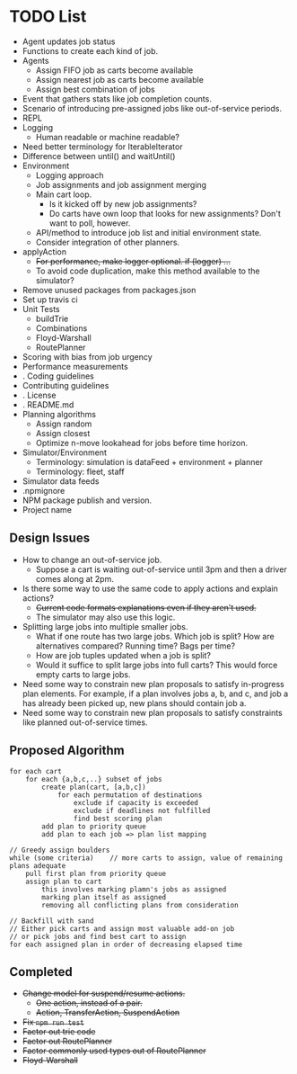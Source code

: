 # TODO List

* Agent updates job status
* Functions to create each kind of job.
* Agents
    * Assign FIFO job as carts become available
    * Assign nearest job as carts become available
    * Assign best combination of jobs
* Event that gathers stats like job completion counts.
* Scenario of introducing pre-assigned jobs like out-of-service periods.
* REPL
* Logging
    * Human readable or machine readable?
* Need better terminology for IterableIterator<SimTime>
* Difference between until() and waitUntil()
* Environment
    * Logging approach
    * Job assignments and job assignment merging
    * Main cart loop.
        * Is it kicked off by new job assignments?
        * Do carts have own loop that looks for new assignments? Don't want to poll, however.
    * API/method to introduce job list and initial environment state.
    * Consider integration of other planners.
* applyAction
    * ~~For performance, make logger optional. if (logger) ...~~
    * To avoid code duplication, make this method available to the simulator?
* Remove unused packages from packages.json
* Set up travis ci
* Unit Tests
    * buildTrie
    * Combinations
    * Floyd-Warshall
    * RoutePlanner
* Scoring with bias from job urgency
* Performance measurements
* . Coding guidelines
* Contributing guidelines
* . License
* . README.md
* Planning algorithms
    * Assign random
    * Assign closest
    * Optimize n-move lookahead for jobs before time horizon.
* Simulator/Environment
    * Terminology: simulation is dataFeed + environment + planner
    * Terminology: fleet, staff
* Simulator data feeds
* .npmignore
* NPM package publish and version.
* Project name


## Design Issues
* How to change an out-of-service job.
    * Suppose a cart is waiting out-of-service until 3pm and then a driver comes along at 2pm.
* Is there some way to use the same code to apply actions and explain actions?
    * ~~Current code formats explanations even if they aren't used.~~
    * The simulator may also use this logic.
* Splitting large jobs into multiple smaller jobs.
    * What if one route has two large jobs. Which job is split? How are alternatives compared? Running time? Bags per time?
    * How are job tuples updated when a job is split?
    * Would it suffice to split large jobs into full carts? This would force empty carts to large jobs.
* Need some way to constrain new plan proposals to satisfy in-progress plan elements. For example, if a plan involves jobs a, b, and c, and job a has already been picked up, new plans should contain job a.
* Need some way to constrain new plan proposals to satisfy constraints like planned out-of-service times.



## Proposed Algorithm

~~~
for each cart
    for each {a,b,c,..} subset of jobs
        create plan(cart, [a,b,c])
            for each permutation of destinations
                exclude if capacity is exceeded
                exclude if deadlines not fulfilled
                find best scoring plan
        add plan to priority queue
        add plan to each job => plan list mapping

// Greedy assign boulders
while (some criteria)    // more carts to assign, value of remaining plans adequate
    pull first plan from priority queue
    assign plan to cart
        this involves marking plamn's jobs as assigned
        marking plan itself as assigned
        removing all conflicting plans from consideration

// Backfill with sand
// Either pick carts and assign most valuable add-on job
// or pick jobs and find best cart to assign
for each assigned plan in order of decreasing elapsed time

~~~


## Completed
* ~~Change model for suspend/resume actions.~~
    * ~~One action, instead of a pair.~~
    * ~~Action, TransferAction, SuspendAction~~
* ~~Fix `npm run test`~~
* ~~Factor out trie code~~
* ~~Factor out RoutePlanner~~
* ~~Factor commonly used types out of RoutePlanner~~
* ~~Floyd-Warshall~~

